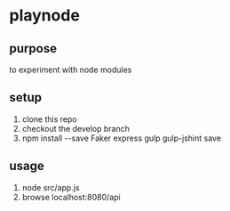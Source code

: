 playnode
========

purpose
-------

to experiment with node modules

setup
-----

1. clone this repo
2. checkout the develop branch
3. npm install --save Faker express gulp gulp-jshint save

usage
-----

1. node src/app.js
2. browse localhost:8080/api

